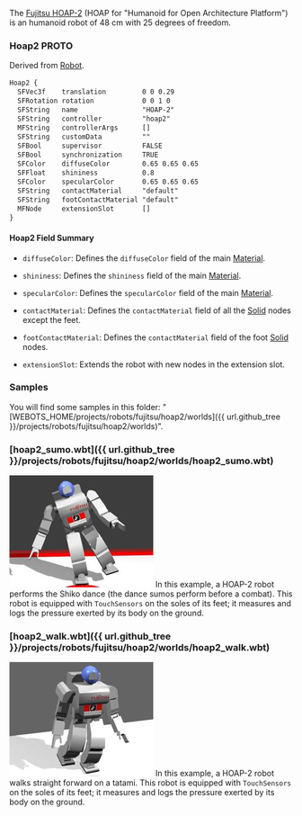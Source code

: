 The [Fujitsu HOAP-2](https://en.wikipedia.org/wiki/HOAP) (HOAP for "Humanoid for Open Architecture Platform") is an humanoid robot of 48 cm with 25 degrees of freedom.

### Hoap2 PROTO

Derived from [Robot](https://cyberbotics.com/doc/reference/robot).

```
Hoap2 {
  SFVec3f    translation         0 0 0.29
  SFRotation rotation            0 0 1 0
  SFString   name                "HOAP-2"
  SFString   controller          "hoap2"
  MFString   controllerArgs      []
  SFString   customData          ""
  SFBool     supervisor          FALSE
  SFBool     synchronization     TRUE
  SFColor    diffuseColor        0.65 0.65 0.65
  SFFloat    shininess           0.8
  SFColor    specularColor       0.65 0.65 0.65
  SFString   contactMaterial     "default"
  SFString   footContactMaterial "default"
  MFNode     extensionSlot       []
}
```

#### Hoap2 Field Summary

- `diffuseColor`: Defines the `diffuseColor` field of the main [Material](https://cyberbotics.com/doc/reference/material).

- `shininess`: Defines the `shininess` field of the main [Material](https://cyberbotics.com/doc/reference/material).

- `specularColor`: Defines the `specularColor` field of the main [Material](https://cyberbotics.com/doc/reference/material).

- `contactMaterial`: Defines the `contactMaterial` field of all the [Solid](https://cyberbotics.com/doc/reference/solid) nodes except the feet.

- `footContactMaterial`: Defines the `contactMaterial` field of the foot [Solid](https://cyberbotics.com/doc/reference/solid) nodes.

- `extensionSlot`: Extends the robot with new nodes in the extension slot.

### Samples

You will find some samples in this folder: "[WEBOTS\_HOME/projects/robots/fujitsu/hoap2/worlds]({{ url.github_tree }}/projects/robots/fujitsu/hoap2/worlds)".

### [hoap2\_sumo.wbt]({{ url.github_tree }}/projects/robots/fujitsu/hoap2/worlds/hoap2\_sumo.wbt)

![hoap2_sumo.wbt.png](images/hoap2/hoap2_sumo.wbt.thumbnail.jpg) In this example, a HOAP-2 robot performs the Shiko dance (the dance sumos perform before a combat).
This robot is equipped with `TouchSensors` on the soles of its feet; it measures and logs the pressure exerted by its body on the ground.

### [hoap2\_walk.wbt]({{ url.github_tree }}/projects/robots/fujitsu/hoap2/worlds/hoap2\_walk.wbt)

![hoap2_walk.wbt.png](images/hoap2/hoap2_walk.wbt.thumbnail.jpg) In this example, a HOAP-2 robot walks straight forward on a tatami.
This robot is equipped with `TouchSensors` on the soles of its feet; it measures and logs the pressure exerted by its body on the ground.
